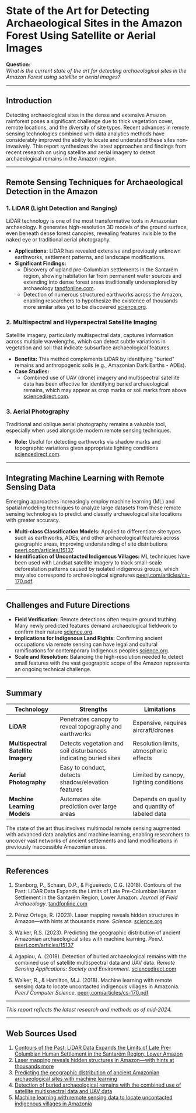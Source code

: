 # State of the Art for Detecting Archaeological Sites in the Amazon Forest Using Satellite or Aerial Images

**Question:**  
*What is the current state of the art for detecting archaeological sites in the Amazon Forest using satellite or aerial images?*

---

## Introduction

Detecting archaeological sites in the dense and extensive Amazon rainforest poses a significant challenge due to thick vegetation cover, remote locations, and the diversity of site types. Recent advances in remote sensing technologies combined with data analytics methods have considerably improved the ability to locate and understand these sites non-invasively. This report synthesizes the latest approaches and findings from recent research on using satellite and aerial imagery to detect archaeological remains in the Amazon region.

---

## Remote Sensing Techniques for Archaeological Detection in the Amazon

### 1. LiDAR (Light Detection and Ranging)

LiDAR technology is one of the most transformative tools in Amazonian archaeology. It generates high-resolution 3D models of the ground surface, even beneath dense forest canopies, revealing features invisible to the naked eye or traditional aerial photography.

- **Applications:** LiDAR has revealed extensive and previously unknown earthworks, settlement patterns, and landscape modifications.
- **Significant Findings:**  
  - Discovery of upland pre-Columbian settlements in the Santarém region, showing habitation far from permanent water sources and extending into dense forest areas traditionally underexplored by archaeology [tandfonline.com](https://www.tandfonline.com/doi/full/10.1080/00934690.2017.1417198).  
  - Detection of numerous structured earthworks across the Amazon, enabling researchers to hypothesize the existence of thousands more similar sites yet to be discovered [science.org](https://www.science.org/content/article/laser-mapping-reveals-hidden-structures-in-amazon-hints-thousands-more?cookieSet=1).

### 2. Multispectral and Hyperspectral Satellite Imaging

Satellite imagery, particularly multispectral data, captures information across multiple wavelengths, which can detect subtle variations in vegetation and soil that indicate subsurface archaeological features.

- **Benefits:** This method complements LiDAR by identifying "buried" remains and anthropogenic soils (e.g., Amazonian Dark Earths - ADEs).
- **Case Studies:**  
  - Combined use of UAV (drone) imagery and multispectral satellite data has been effective for identifying buried archaeological remains, which may appear as crop marks or soil marks from above [sciencedirect.com](https://www.sciencedirect.com/science/article/pii/S0303243418304410).

### 3. Aerial Photography

Traditional and oblique aerial photography remains a valuable tool, especially when used alongside modern remote sensing techniques.

- **Role:** Useful for detecting earthworks via shadow marks and topographic variations given appropriate lighting conditions [sciencedirect.com](https://www.sciencedirect.com/science/article/pii/S0303243418304410).

---

## Integrating Machine Learning with Remote Sensing Data

Emerging approaches increasingly employ machine learning (ML) and spatial modeling techniques to analyze large datasets from these remote sensing technologies to predict and classify archaeological site locations with greater accuracy.

- **Multi-class Classification Models:** Applied to differentiate site types such as earthworks, ADEs, and other archaeological features across geographic areas, improving understanding of site distributions [peerj.com/articles/15137](https://peerj.com/articles/15137/).
- **Identification of Uncontacted Indigenous Villages:** ML techniques have been used with Landsat satellite imagery to track small-scale deforestation patterns caused by isolated indigenous groups, which may also correspond to archaeological signatures [peerj.com/articles/cs-170.pdf](https://peerj.com/articles/cs-170.pdf).

---

## Challenges and Future Directions

- **Field Verification:** Remote detections often require ground truthing. Many newly predicted features demand archaeological fieldwork to confirm their nature [science.org](https://www.science.org/content/article/laser-mapping-reveals-hidden-structures-in-amazon-hints-thousands-more?cookieSet=1).
- **Implications for Indigenous Land Rights:** Confirming ancient occupations via remote sensing can have legal and cultural ramifications for contemporary Indigenous peoples [science.org](https://www.science.org/content/article/laser-mapping-reveals-hidden-structures-in-amazon-hints-thousands-more?cookieSet=1).
- **Scale and Resolution:** Balancing the high-resolution needed to detect small features with the vast geographic scope of the Amazon represents an ongoing technical challenge.

---

## Summary

| Technology              | Strengths                                           | Limitations                                   |
|------------------------|----------------------------------------------------|-----------------------------------------------|
| **LiDAR**               | Penetrates canopy to reveal topography and earthworks | Expensive, requires aircraft/drones            |
| **Multispectral Satellite Imagery** | Detects vegetation and soil disturbances indicating buried sites | Resolution limits, atmospheric effects         |
| **Aerial Photography**  | Easy to conduct, detects shadow/elevation features | Limited by canopy, lighting conditions          |
| **Machine Learning Models** | Automates site prediction over large areas         | Depends on quality and quantity of labeled data |

The state of the art thus involves multimodal remote sensing augmented with advanced data analytics and machine learning, enabling researchers to uncover vast networks of ancient settlements and land modifications in previously inaccessible Amazonian areas.

---

## References

1. Stenborg, P., Schaan, D.P., & Figueiredo, C.G. (2018). Contours of the Past: LiDAR Data Expands the Limits of Late Pre-Columbian Human Settlement in the Santarém Region, Lower Amazon. *Journal of Field Archaeology*. [tandfonline.com](https://www.tandfonline.com/doi/full/10.1080/00934690.2017.1417198)

2. Pérez Ortega, R. (2023). Laser mapping reveals hidden structures in Amazon—with hints at thousands more. *Science*. [science.org](https://www.science.org/content/article/laser-mapping-reveals-hidden-structures-in-amazon-hints-thousands-more?cookieSet=1)

3. Walker, R.S. (2023). Predicting the geographic distribution of ancient Amazonian archaeological sites with machine learning. *PeerJ*. [peerj.com/articles/15137](https://peerj.com/articles/15137/)

4. Agapiou, A. (2018). Detection of buried archaeological remains with the combined use of satellite multispectral data and UAV data. *Remote Sensing Applications: Society and Environment*. [sciencedirect.com](https://www.sciencedirect.com/science/article/pii/S0303243418304410)

5. Walker, R., & Hamilton, M.J. (2018). Machine learning with remote sensing data to locate uncontacted indigenous villages in Amazonia. *PeerJ Computer Science*. [peerj.com/articles/cs-170.pdf](https://peerj.com/articles/cs-170.pdf)

---

*This report reflects the latest research and methods as of mid-2024.*

---
## Web Sources Used

1. [Contours of the Past: LiDAR Data Expands the Limits of Late Pre-Columbian Human Settlement in the Santarém Region, Lower Amazon](https://www.tandfonline.com/doi/full/10.1080/00934690.2017.1417198)
2. [Laser mapping reveals hidden structures in Amazon—with hints at thousands more](https://www.science.org/content/article/laser-mapping-reveals-hidden-structures-in-amazon-hints-thousands-more?cookieSet=1)
3. [Predicting the geographic distribution of ancient Amazonian archaeological sites with machine learning](https://peerj.com/articles/15137/)
4. [Detection of buried archaeological remains with the combined use of satellite multispectral data and UAV data](https://www.sciencedirect.com/science/article/pii/S0303243418304410)
5. [Machine learning with remote sensing data to locate uncontacted indigenous villages in Amazonia](https://peerj.com/articles/cs-170.pdf)
